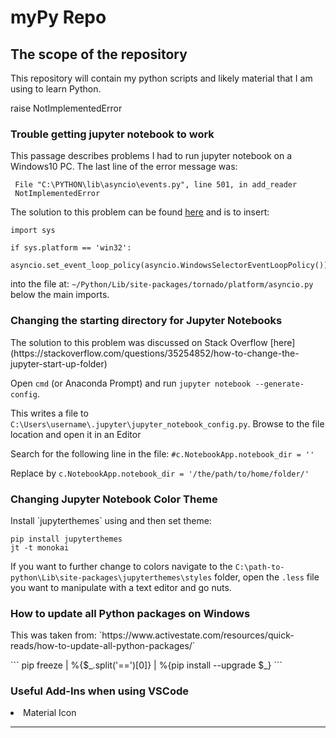 <h1> myPy Repo </h1>

<h2>The scope of the repository</h2>
<p>This repository will contain my python scripts and likely material that I am using to learn Python.</p>
    raise NotImplementedError

<h3>Trouble getting jupyter notebook to work</h3>
<p>This passage describes problems I had to run jupyter notebook on a Windows10 PC. 
The last line of the error message was:

```
 File "C:\PYTHON\lib\asyncio\events.py", line 501, in add_reader
 NotImplementedError
```

The solution to this problem can be found [here](https://stackoverflow.com/questions/58422817/jupyter-notebook-with-python-3-8-notimplementederror/58430041#58430041)
and is to insert:


```
import sys

if sys.platform == 'win32':
    asyncio.set_event_loop_policy(asyncio.WindowsSelectorEventLoopPolicy())
```

into the file at: `~/Python/Lib/site-packages/tornado/platform/asyncio.py`
below the main imports.</p>
<tr>
<h3>Changing the starting directory for Jupyter Notebooks</h3>
<p>
The solution to this problem was discussed on Stack Overflow [here](https://stackoverflow.com/questions/35254852/how-to-change-the-jupyter-start-up-folder)
 
Open `cmd` (or Anaconda Prompt) and run `jupyter notebook --generate-config`.

This writes a file to `C:\Users\username\.jupyter\jupyter_notebook_config.py`.
Browse to the file location and open it in an Editor

Search for the following line in the file: `#c.NotebookApp.notebook_dir = ''`

Replace by `c.NotebookApp.notebook_dir = '/the/path/to/home/folder/'`
</p>

<tr>
<h3>Changing Jupyter Notebook Color Theme</h3>
<p>Install `jupyterthemes` using and then set theme:
 
 ``` 
 pip install jupyterthemes
 jt -t monokai
 ```
 
 If you want to further change to colors navigate to the `C:\path-to-python\Lib\site-packages\jupyterthemes\styles`
 folder, open the `.less` file you want to manipulate with a text editor and go nuts. 
 </p>

<tr>
<h3>How to update all Python packages on Windows</h3>
<p> This was taken from: `https://www.activestate.com/resources/quick-reads/how-to-update-all-python-packages/`</p>
```
pip freeze | %{$_.split('==')[0]} | %{pip install --upgrade $_}
```

<h3>Useful Add-Ins when using VSCode</h3>
<li>Material Icon</li>

<hr>


